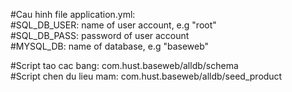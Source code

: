 #Cau hinh file application.yml:  
#SQL_DB_USER: name of user account, e.g "root"  
#SQL_DB_PASS: password of user account  
#MYSQL_DB: name of database, e.g "baseweb"  

#Script tao cac bang: com.hust.baseweb/alldb/schema  
#Script chen du lieu mam: com.hust.baseweb/alldb/seed_product  